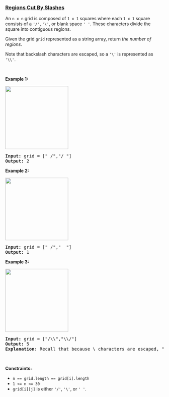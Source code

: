 ### [Regions Cut By Slashes](https://leetcode.com/problems/regions-cut-by-slashes)

<p>An <code>n x n</code> grid is composed of <code>1 x 1</code> squares where each <code>1 x 1</code> square consists of a <code>&#39;/&#39;</code>, <code>&#39;\&#39;</code>, or blank space <code>&#39; &#39;</code>. These characters divide the square into contiguous regions.</p>

<p>Given the grid <code>grid</code> represented as a string array, return <em>the number of regions</em>.</p>

<p>Note that backslash characters are escaped, so a <code>&#39;\&#39;</code> is represented as <code>&#39;\\&#39;</code>.</p>

<p>&nbsp;</p>
<p><strong class="example">Example 1:</strong></p>
<img alt="" src="https://assets.leetcode.com/uploads/2018/12/15/1.png" style="width: 200px; height: 200px;" />
<pre>
<strong>Input:</strong> grid = [&quot; /&quot;,&quot;/ &quot;]
<strong>Output:</strong> 2
</pre>

<p><strong class="example">Example 2:</strong></p>
<img alt="" src="https://assets.leetcode.com/uploads/2018/12/15/2.png" style="width: 200px; height: 198px;" />
<pre>
<strong>Input:</strong> grid = [&quot; /&quot;,&quot;  &quot;]
<strong>Output:</strong> 1
</pre>

<p><strong class="example">Example 3:</strong></p>
<img alt="" src="https://assets.leetcode.com/uploads/2018/12/15/4.png" style="width: 200px; height: 200px;" />
<pre>
<strong>Input:</strong> grid = [&quot;/\\&quot;,&quot;\\/&quot;]
<strong>Output:</strong> 5
<strong>Explanation: </strong>Recall that because \ characters are escaped, &quot;\\/&quot; refers to \/, and &quot;/\\&quot; refers to /\.
</pre>

<p>&nbsp;</p>
<p><strong>Constraints:</strong></p>

<ul>
	<li><code>n == grid.length == grid[i].length</code></li>
	<li><code>1 &lt;= n &lt;= 30</code></li>
	<li><code>grid[i][j]</code> is either <code>&#39;/&#39;</code>, <code>&#39;\&#39;</code>, or <code>&#39; &#39;</code>.</li>
</ul>
